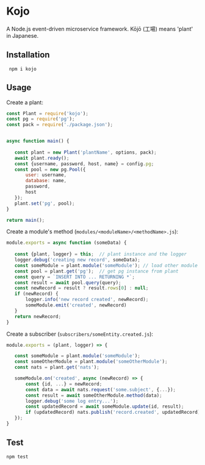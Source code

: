 Kojo
====

A Node.js event-driven microservice framework. Kōjō (工場) means 'plant' in 
Japanese.
 

Installation
------------

```
 npm i kojo
```


Usage
-----
 
Create a plant:
 
 ```js
const Plant = require('kojo');
const pg = require('pg'); 
const pack = require('./package.json');


async function main() {
    
    const plant = new Plant('plantName', options, pack);
    await plant.ready();
    const {username, password, host, name} = config.pg;
    const pool = new pg.Pool({
        user: username,
        database: name,
        password,
        host
    });
    plant.set('pg', pool);
}

return main();

```

Create a module's method (`modules/<moduleName>/<methodName>.js`):

 ```js
module.exports = async function (someData) {
    
    const {plant, logger} = this;  // plant instance and the logger
    logger.debug('creating new record', someData);
    const someModule = plant.module('someModule'); // load other module
    const pool = plant.get('pg');  // get pg instance from plant
    const query = `INSERT INTO ... RETURNING *`;
    const result = await pool.query(query);
    const newRecord = result ? result.rows[0] : null;
    if (newRecord) {
        logger.info('new record created', newRecord);
        someModule.emit('created', newRecord)
    }
    return newRecord;
}
```

Create a subscriber (`subscribers/someEntity.created.js`):

 ```js
module.exports = (plant, logger) => {

    const someModule = plant.module('someModule');
    const someOtherModule = plant.module('someOtherModule');
    const nats = plant.get('nats');

    someModule.on('created', async (newRecord) => {
        const {id, ...} = newRecord;
        const data = await nats.request('some.subject', {...});
        const result = await someOtherModule.method(data);
        logger.debug('some log entry...');
        const updatedRecord = await someModule.update(id, result);
        if (updatedRecord) nats.publish('record.created', updatedRecord);
    });
}
```


Test
----

```
npm test
```
